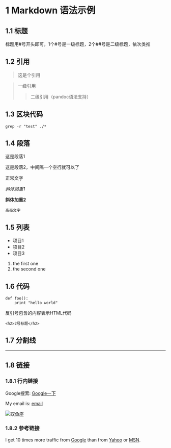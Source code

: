 

# 1 Markdown 语法示例


## 1.1 标题

标题用#号开头即可，1个#号是一级标题，2个##号是二级标题，依次类推


## 1.2 引用

> 这是个引用

> 一级引用
>> 二级引用（pandoc语法支持）


## 1.3 区块代码

	grep -r "test" ./*


## 1.4 段落

这是段落1

这是段落2，中间隔一个空行就可以了

正常文字

*斜体加重1*

**斜体加重2**

`高亮文字`


## 1.5 列表

* 项目1
* 项目2
* 项目3

1. the first one
2. the second one


## 1.6 代码

```{.python .numberLines startFrom="100"}
def foo():
    print "hello world"
```

反引号包含的内容表示HTML代码

`<h2>2号标题</h2>`


## 1.7 分割线

---


## 1.8 链接

### 1.8.1 行内链接

Google搜索: [Google一下](www.google.com)

My email is: [email](mailto:shiyan@h3c.com)

![双鱼座](/Users/apple/Pictures/avatar/双鱼座.jpg "双鱼座")

### 1.8.2 参考链接

I get 10 times more traffic from [Google][1] than from
[Yahoo][2] or [MSN][3].



[1]: http://google.com/ "Google"
[2]: http://search.yahoo.com/ "Yahoo Search"
[3]: http://search.msn.com/ "MSN Search"